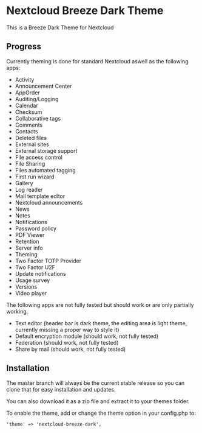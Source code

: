 # Nextcloud Breeze Dark Theme
This is a Breeze Dark Theme for Nextcloud

## Progress
Currently theming is done for standard Nextcloud aswell as the following apps: 

* Activity
* Announcement Center
* AppOrder
* Auditing/Logging
* Calendar
* Checksum
* Collaborative tags
* Comments
* Contacts
* Deleted files
* External sites
* External storage support
* File access control
* File Sharing
* Files automated tagging
* First run wizard
* Gallery
* Log reader
* Mail template editor
* Nextcloud announcements
* News
* Notes
* Notifications
* Password policy
* PDF Viewer
* Retention
* Server info
* Theming
* Two Factor TOTP Provider
* Two Factor U2F
* Update notifications
* Usage survey
* Versions
* Video player

The following apps are not fully tested but should work or are only partially working.

* Text editor (header bar is dark theme, the editing area is light theme, currently missing a proper way to style it)
* Default encryption module (should work, not fully tested)
* Federation (should work, not fully tested)
* Share by mail (should work, not fully tested)

## Installation
The master branch will always be the current stable release so you can clone that for easy installation and updates.

You can also download it as a zip file and extract it to your themes folder.

To enable the theme, add or change the theme option in your config.php to:

    'theme' => 'nextcloud-breeze-dark',
